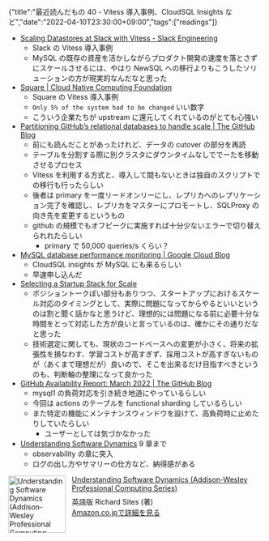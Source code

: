 {"title":"最近読んだもの 40 - Vitess 導入事例、CloudSQL Insights など","date":"2022-04-10T23:30:00+09:00","tags":["readings"]}

- [Scaling Datastores at Slack with Vitess \- Slack Engineering](https://slack.engineering/scaling-datastores-at-slack-with-vitess/)
	- Slack の Vitess 導入事例
	- MySQL の既存の資産を活かしながらプロダクト開発の速度を落とさずにスケールさせるには、やはり NewSQL への移行よりもこうしたソリューションの方が現実的なんだなと思った
- [Square \| Cloud Native Computing Foundation](https://www.cncf.io/case-studies/square/)
	- Square の Vitess 導入事例
	- `Only 5% of the system had to be changed` いい数字
	- こういう企業たちが upstream に還元してくれているのがとても心強い
- [Partitioning GitHub’s relational databases to handle scale \| The GitHub Blog](https://github.blog/2021-09-27-partitioning-githubs-relational-databases-scale/)
	- 前にも読んだことがあったけれど、データの cutover の部分を再読
	- テーブルを分割する際に別クラスタにダウンタイムなしででーたを移動させるプロセス
	- Vitess を利用する方式と、導入して間もないときは独自のスクリプトでの移行も行ったらしい
	- 後者は primary を一度リードオンリーにし、レプリカへのレプリケーション完了を確認し、レプリカをマスターにプロモートし、SQLProxy の向き先を変更するというもの
	- github の規模でもオフピークに実施すれば十分少ないエラーで切り替えられれたらしい
		- primary で 50,000 queries/s くらい？
- [MySQL database performance monitoring \| Google Cloud Blog](https://cloud.google.com/blog/products/databases/mysql-database-performance-monitoring)
	- CloudSQL insights が MySQL にも来るらしい
	- 早速申し込んだ
- [Selecting a Startup Stack for Scale](https://www.cockroachlabs.com/blog/selecting-startup-stack-for-scale/)
	- ポジショントークぽい部分もありつつ、スタートアップにおけるスケール対応のタイミングとして、実際に問題になってからやるといいというのは割と聞く話かなと思うけど、理想的には問題になる前に必要十分な時間をとって対応した方が良いと言っているのは、確かにその通りだなと思った
	- 技術選定に関しても、現状のコードベースへの変更が小さく、将来の拡張性を損なわす、学習コストが高すぎず、採用コストが高すぎないものが（あくまで理想だが）良いので、そこを出来るだけ目指すべきというのも、判断軸の整理になって良かった
- [GitHub Availability Report: March 2022 \| The GitHub Blog](https://github.blog/2022-04-06-github-availability-report-march-2022/)
	- mysql1 の負荷対応を引き続き地道にやっているらしい
	- 今回は actions のテーブルを functional sharding しているらしい
	- また特定の機能にメンテナンスウィンドウを設けて、高負荷時に止めたりしていたらしい
		- ユーザーとしては気づかなかった
- [Understanding Software Dynamics](http://www.amazon.co.jp/exec/obidos/ASIN/0137589735/pleasesleep-22/ref=nosim/) 9 章まで
	- observability の章に突入
	- ログの出し方やサマリーの仕方など、納得感がある

<div class="amazlet-box" style="margin-bottom:0px;"><div class="amazlet-image" style="float:left;margin:0px 12px 1px 0px;"><a href="http://www.amazon.co.jp/exec/obidos/ASIN/0137589735/pleasesleep-22/ref=nosim/" name="amazletlink" target="_blank"><img src="https://images-na.ssl-images-amazon.com/images/I/51h17DJx7aL._SX382_BO1,204,203,200_.jpg" alt="Understanding Software Dynamics (Addison-Wesley Professional Computing Series)" style="border: none; width: 113px;" /></a></div><div class="amazlet-info" style="line-height:120%; margin-bottom: 10px"><div class="amazlet-name" style="margin-bottom:10px;line-height:120%"><a href="http://www.amazon.co.jp/exec/obidos/ASIN/0137589735/pleasesleep-22/ref=nosim/" name="amazletlink" target="_blank">Understanding Software Dynamics (Addison-Wesley Professional Computing Series)</a></div><div class="amazlet-detail">英語版  Richard Sites (著)<br/></div><div class="amazlet-sub-info" style="float: left;"><div class="amazlet-link" style="margin-top: 5px"><a href="http://www.amazon.co.jp/exec/obidos/ASIN/0137589735/pleasesleep-22/ref=nosim/" name="amazletlink" target="_blank">Amazon.co.jpで詳細を見る</a></div></div></div><div class="amazlet-footer" style="clear: left"></div></div>
